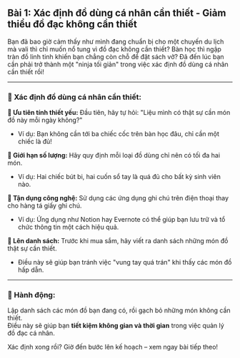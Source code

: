 ## Bài 1: Xác định đồ dùng cá nhân cần thiết - Giảm thiểu đồ đạc không cần thiết

Bạn đã bao giờ cảm thấy như mình đang chuẩn bị cho một chuyến du lịch mà vali thì chỉ muốn nổ tung vì đồ đạc không cần thiết? Bàn học thì ngập tràn đồ linh tinh khiến bạn chẳng còn chỗ để đặt sách vở? Đã đến lúc bạn cần phải trở thành một "ninja tối giản" trong việc xác định đồ dùng cá nhân cần thiết rồi!

---

### 📌 Xác định đồ dùng cá nhân cần thiết:

**🔹 Ưu tiên tính thiết yếu:**
Đầu tiên, hãy tự hỏi: "Liệu mình có thật sự cần món đồ này mỗi ngày không?"  
- Ví dụ: Bạn không cần tới ba chiếc cốc trên bàn học đâu, chỉ cần một chiếc là đủ!

**🔹 Giới hạn số lượng:**
Hãy quy định mỗi loại đồ dùng chỉ nên có tối đa hai món.  
- Ví dụ: Hai chiếc bút bi, hai cuốn sổ tay là quá đủ cho bất kỳ sinh viên nào.

**🔹 Tận dụng công nghệ:**
Sử dụng các ứng dụng ghi chú trên điện thoại thay cho hàng tá giấy ghi chú.  
- Ví dụ: Ứng dụng như Notion hay Evernote có thể giúp bạn lưu trữ và tổ chức thông tin một cách hiệu quả.

**🔹 Lên danh sách:**
Trước khi mua sắm, hãy viết ra danh sách những món đồ thật sự cần thiết.  
- Điều này sẽ giúp bạn tránh việc "vung tay quá trán" khi thấy các món đồ hấp dẫn.

---

### 🚀 Hành động:

Lập danh sách các món đồ bạn đang có, rồi gạch bỏ những món không cần thiết.  
Điều này sẽ giúp bạn **tiết kiệm không gian và thời gian** trong việc quản lý đồ đạc cá nhân.

Xác định xong rồi? Giờ đến bước lên kế hoạch – xem ngay bài tiếp theo!
